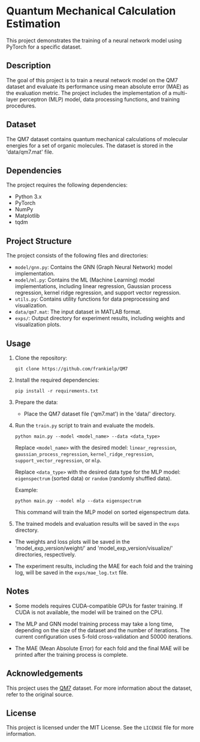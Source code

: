 # Quantum Mechanical Calculation Estimation

This project demonstrates the training of a neural network model using PyTorch for a specific dataset.

## Description

The goal of this project is to train a neural network model on the QM7 dataset and evaluate its performance using mean absolute error (MAE) as the evaluation metric. The project includes the implementation of a multi-layer perceptron (MLP) model, data processing functions, and training procedures.

## Dataset

The QM7 dataset contains quantum mechanical calculations of molecular energies for a set of organic molecules. The dataset is stored in the 'data/qm7.mat' file.

## Dependencies

The project requires the following dependencies:

- Python 3.x
- PyTorch
- NumPy
- Matplotlib
- tqdm

## Project Structure

The project consists of the following files and directories:

- `model/gnn.py`: Contains the GNN (Graph Neural Network) model implementation.
- `model/ml.py`: Contains the ML (Machine Learning) model implementations, including linear regression, Gaussian process regression, kernel ridge regression, and support vector regression.
- `utils.py`: Contains utility functions for data preprocessing and visualization.
- `data/qm7.mat`: The input dataset in MATLAB format.
- `exps/`: Output directory for experiment results, including weights and visualization plots.

## Usage

1. Clone the repository:

   ```
   git clone https://github.com/frankielp/QM7
   ```

2. Install the required dependencies:

   ```
   pip install -r requirements.txt
   ```

3. Prepare the data:

   - Place the QM7 dataset file ('qm7.mat') in the 'data/' directory.

4. Run the `train.py` script to train and evaluate the models.

   ```
   python main.py --model <model_name> --data <data_type>
   ```

   Replace `<model_name>` with the desired model: `linear_regression`, `gaussian_process_regression`, `kernel_ridge_regression`, `support_vector_regression`, or `mlp`.

   Replace `<data_type>` with the desired data type for the MLP model: `eigenspectrum` (sorted data) or `random` (randomly shuffled data).

   Example:

   ```
   python main.py --model mlp --data eigenspectrum
   ```

   This command will train the MLP model on sorted eigenspectrum data.

5. The trained models and evaluation results will be saved in the `exps` directory. 

- The weights and loss plots will be saved in the 'model_exp_version/weight/' and 'model_exp_version/visualize/' directories, respectively.

- The experiment results, including the MAE for each fold and the training log, will be saved in the `exps/mae_log.txt` file.

## Notes

- Some models requires CUDA-compatible GPUs for faster training. If CUDA is not available, the model will be trained on the CPU.

- The MLP and GNN model training process may take a long time, depending on the size of the dataset and the number of iterations. The current configuration uses 5-fold cross-validation and 50000 iterations.

- The MAE (Mean Absolute Error) for each fold and the final MAE will be printed after the training process is complete.

## Acknowledgements

This project uses the [QM7](http://quantum-machine.org/datasets/) dataset. For more information about the dataset, refer to the original source.

## License

This project is licensed under the MIT License. See the `LICENSE` file for more information.

